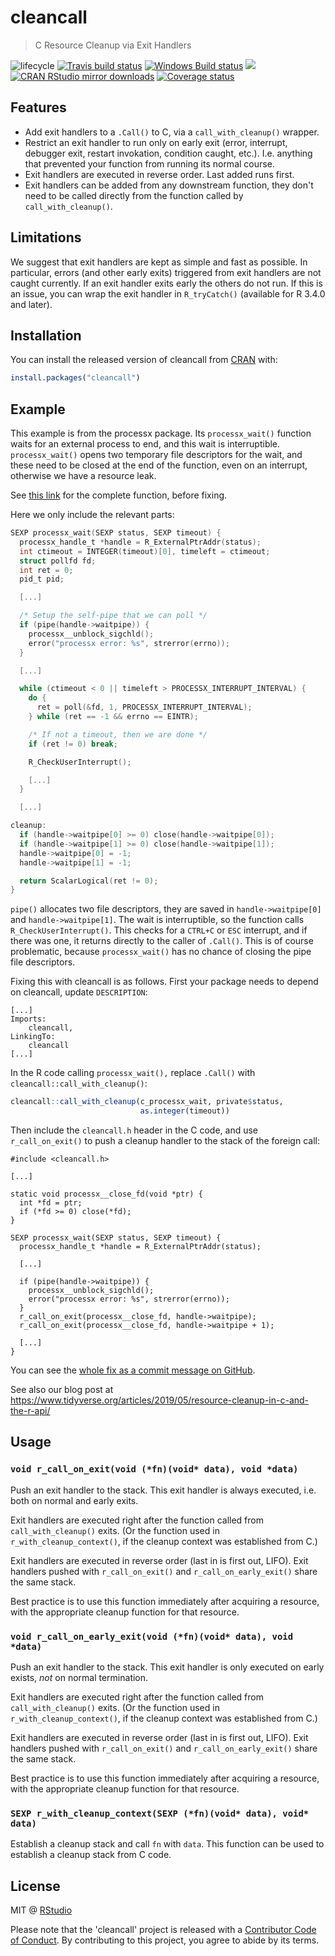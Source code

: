 # cleancall

> C Resource Cleanup via Exit Handlers

<!-- badges: start -->

![lifecycle](https://img.shields.io/badge/lifecycle-experimental-orange.svg)
[![Travis build status](https://travis-ci.org/r-lib/cleancall.svg?branch=master)](https://travis-ci.org/r-lib/cleancall)
[![Windows Build
status](https://ci.appveyor.com/api/projects/status/p2jjoufya2e66oa5/branch/master?svg=true)](https://ci.appveyor.com/project/gaborcsardi/cleancall)
[![](https://www.r-pkg.org/badges/version/cleancall)](https://cran.r-project.org/package=cleancall)
[![CRAN RStudio mirror
downloads](https://cranlogs.r-pkg.org/badges/cleancall)](https://www.r-pkg.org/pkg/cleancall)
[![Coverage status](https://codecov.io/gh/r-lib/cleancall/branch/master/graph/badge.svg)](https://codecov.io/github/r-lib/cleancall?branch=master)
<!-- badges: end -->

## Features

* Add exit handlers to a `.Call()` to C, via a `call_with_cleanup()`
  wrapper.
* Restrict an exit handler to run only on early exit (error, interrupt,
  debugger exit, restart invokation, condition caught, etc.).
  I.e. anything that prevented your function from running its normal course.
* Exit handlers are executed in reverse order. Last added runs first.
* Exit handlers can be added from any downstream function, they don't need
  to be called directly from the function called by `call_with_cleanup()`.

## Limitations

We suggest that exit handlers are kept as simple and fast as possible.
In particular, errors (and other early exits) triggered from exit handlers
are not caught currently. If an exit handler exits early the others do not
run. If this is an issue, you can wrap the exit handler in
`R_tryCatch()` (available for R 3.4.0 and later).

## Installation

You can install the released version of cleancall from
[CRAN](https://CRAN.R-project.org) with:

``` r
install.packages("cleancall")
```

## Example

This example is from the processx package. Its `processx_wait()` function
waits for an external process to end, and this wait is interruptible.
`processx_wait()` opens two temporary file descriptors for the wait, and
these need to be closed at the end of the function, even on an interrupt,
otherwise we have a resource leak.

See
[this link](https://github.com/r-lib/processx/blob/a8f09d147fead78347a87fcf4e0fbd1c07de1c21/src/unix/processx.c#L507-L589)
for the complete function, before fixing.

Here we only include the relevant parts:

```c
SEXP processx_wait(SEXP status, SEXP timeout) {
  processx_handle_t *handle = R_ExternalPtrAddr(status);
  int ctimeout = INTEGER(timeout)[0], timeleft = ctimeout;
  struct pollfd fd;
  int ret = 0;
  pid_t pid;

  [...]

  /* Setup the self-pipe that we can poll */
  if (pipe(handle->waitpipe)) {
    processx__unblock_sigchld();
    error("processx error: %s", strerror(errno));
  }

  [...]

  while (ctimeout < 0 || timeleft > PROCESSX_INTERRUPT_INTERVAL) {
    do {
      ret = poll(&fd, 1, PROCESSX_INTERRUPT_INTERVAL);
    } while (ret == -1 && errno == EINTR);

    /* If not a timeout, then we are done */
    if (ret != 0) break;

    R_CheckUserInterrupt();

    [...]
  }

  [...]

cleanup:
  if (handle->waitpipe[0] >= 0) close(handle->waitpipe[0]);
  if (handle->waitpipe[1] >= 0) close(handle->waitpipe[1]);
  handle->waitpipe[0] = -1;
  handle->waitpipe[1] = -1;

  return ScalarLogical(ret != 0);
}
```

`pipe()` allocates two file descriptors, they are saved in
`handle->waitpipe[0]` and `handle->waitpipe[1]`. The wait is interruptible,
so the function calls `R_CheckUserInterrupt()`. This checks for a
`CTRL+C` or `ESC` interrupt, and if there was one, it returns directly to
the caller of `.Call()`. This is of course problematic, because
`processx_wait()` has no chance of closing the pipe file descriptors.

Fixing this with cleancall is as follows. First your package needs to
depend on cleancall, update `DESCRIPTION`:

```
[...]
Imports:
    cleancall,
LinkingTo:
    cleancall
[...]
```

In the R code calling `processx_wait(),` replace `.Call()` with
`cleancall::call_with_cleanup()`:

```r
cleancall::call_with_cleanup(c_processx_wait, private$status,
                             as.integer(timeout))
```

Then include the `cleancall.h` header in the C code,  and use
`r_call_on_exit()` to push a cleanup handler to the stack of the
foreign call:

```
#include <cleancall.h>

[...]

static void processx__close_fd(void *ptr) {
  int *fd = ptr;
  if (*fd >= 0) close(*fd);
}

SEXP processx_wait(SEXP status, SEXP timeout) {
  processx_handle_t *handle = R_ExternalPtrAddr(status);

  [...]

  if (pipe(handle->waitpipe)) {
    processx__unblock_sigchld();
    error("processx error: %s", strerror(errno));
  }
  r_call_on_exit(processx__close_fd, handle->waitpipe);
  r_call_on_exit(processx__close_fd, handle->waitpipe + 1);

  [...]
}
```

You can see the [whole fix as a commit message on GitHub](https://github.com/r-lib/processx/commit/d05aadd4b0975a391d35a05958421f242bf96d23).

See also our blog post at
https://www.tidyverse.org/articles/2019/05/resource-cleanup-in-c-and-the-r-api/

## Usage

### `void r_call_on_exit(void (*fn)(void* data), void *data)`

Push an exit handler to the stack. This exit handler is always executed,
i.e. both on normal and early exits.

Exit handlers are executed right after the function called from
`call_with_cleanup()` exits. (Or the function used in
`r_with_cleanup_context()`, if the cleanup context was established from C.)

Exit handlers are executed in reverse order (last in is first out, LIFO).
Exit handlers pushed with `r_call_on_exit()` and `r_call_on_early_exit()`
share the same stack.

Best practice is to use this function immediately after acquiring a
resource, with the appropriate cleanup function for that resource.

### `void r_call_on_early_exit(void (*fn)(void* data), void *data)`

Push an exit handler to the stack. This exit handler is only executed
on early exists, _not_ on normal termination.

Exit handlers are executed right after the function called from
`call_with_cleanup()` exits. (Or the function used in
`r_with_cleanup_context()`, if the cleanup context was established from C.)

Exit handlers are executed in reverse order (last in is first out, LIFO).
Exit handlers pushed with `r_call_on_exit()` and `r_call_on_early_exit()`
share the same stack.

Best practice is to use this function immediately after acquiring a
resource, with the appropriate cleanup function for that resource.

### `SEXP r_with_cleanup_context(SEXP (*fn)(void* data), void* data)`

Establish a cleanup stack and call `fn` with `data`. This function can
be used to establish a cleanup stack from C code.

## License

MIT @ [RStudio](https://github.com/rstudio)

Please note that the 'cleancall' project is released with a
[Contributor Code of Conduct](https://github.com/r-lib/cleancall/blob/master/.github/CODE_OF_CONDUCT.md). By
contributing to this project, you agree to abide by its terms.
